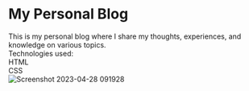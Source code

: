 # My Personal Blog
This is my personal blog where I share my thoughts, experiences, and knowledge on various topics.\
Technologies used:\
HTML\
CSS\
![Screenshot 2023-04-28 091928](https://user-images.githubusercontent.com/106817960/235049910-5b091b53-c57b-41d5-9ffc-8aff6294b0ca.png)

